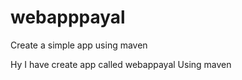 # webapppayal
Create a simple app using maven 

Hy I have create app called webappayal Using  maven 

